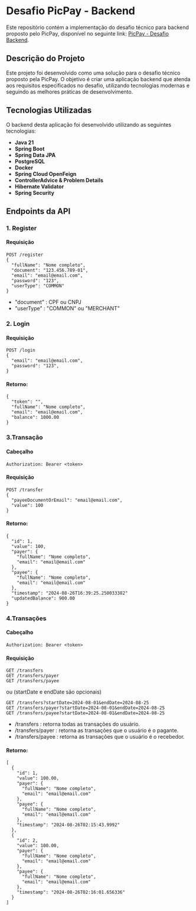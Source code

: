 # Desafio PicPay - Backend

Este repositório contém a implementação do desafio técnico para backend proposto pelo PicPay, disponível no seguinte link: [PicPay - Desafio Backend](https://github.com/PicPay/picpay-desafio-backend).

## Descrição do Projeto
Este projeto foi desenvolvido como uma solução para o desafio técnico proposto pela PicPay. O objetivo é criar uma aplicação backend que atenda aos requisitos especificados no desafio, utilizando tecnologias modernas e seguindo as melhores práticas de desenvolvimento.

## Tecnologias Utilizadas

O backend desta aplicação foi desenvolvido utilizando as seguintes tecnologias:

- **Java 21**
- **Spring Boot**
- **Spring Data JPA**
- **PostgreSQL**
- **Docker**
- **Spring Cloud OpenFeign**
- **ControllerAdvice & Problem Details**
- **Hibernate Validator**
- **Spring Security**

## Endpoints da API

### 1. Register
#### Requisição
```http
POST /register
{
  "fullName": "Nome completo",
  "document": "123.456.789-01",
  "email": "email@email.com",
  "password": "123",
  "userType": "COMMON"
}
```
- "document" : CPF ou CNPJ
- "userType" : "COMMON" ou "MERCHANT"
### 2. Login
#### Requisição
```http
POST /login
{
  "email": "email@email.com",
  "password": "123",
}
```
#### Retorno:
```http
{
  "token": "",
  "fullName": "Nome completo",
  "email": "email@email.com",
  "balance": 1000.00
}
```

### 3.Transação
#### Cabeçalho
```http
Authorization: Bearer <token>
```
#### Requisição
```http
POST /transfer
{
  "payeeDocumentOrEmail": "email@email.com",
  "value": 100
}
```
#### Retorno:
```http
{
  "id": 1,
  "value": 100,
  "payer": {
    "fullName": "Nome completo",
    "email": "email@email.com"
  },
  "payee": {
    "fullName": "Nome completo",
    "email": "email@email.com"
  },
  "timestamp": "2024-08-26T16:39:25.250033382"
  "updatedBalance": 900.00
}
```

### 4.Transações
#### Cabeçalho
```http
Authorization: Bearer <token>
```

#### Requisição
```http
GET /transfers
GET /transfers/payer
GET /transfers/payee
```
ou (startDate e endDate são opcionais)
```http
GET /transfers?startDate=2024-08-01&endDate=2024-08-25
GET /transfers/payer?startDate=2024-08-01&endDate=2024-08-25
GET /transfers/payee?startDate=2024-08-01&endDate=2024-08-25
```
- /transfers : retorna todas as transações do usuário.
- /transfers/payer : retorna as transações que o usuário é o pagante.
- /transfers/payee : retorna as transações que o usuário é o recebedor.

#### Retorno:
```http
[
  {
    "id": 1,
    "value": 100.00,
    "payer": {
      "fullName": "Nome completo",
      "email": "email@email.com"
    },
    "payee": {
      "fullName": "Nome completo",
      "email": "email@email.com"
    },
    "timestamp": "2024-08-26T02:15:43.9992"
  },
  {
    "id": 2,
    "value": 100.00,
    "payer": {
      "fullName": "Nome completo",
      "email": "email@email.com"
    },
    "payee": {
      "fullName": "Nome completo",
      "email": "email@email.com"
    },
    "timestamp": "2024-08-26T02:16:01.656336"
  }
]
```

